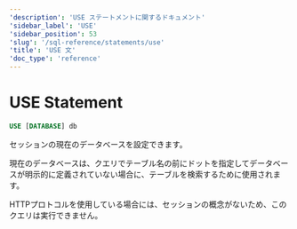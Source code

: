 ```yaml
---
'description': 'USE ステートメントに関するドキュメント'
'sidebar_label': 'USE'
'sidebar_position': 53
'slug': '/sql-reference/statements/use'
'title': 'USE 文'
'doc_type': 'reference'
---
```



# USE Statement

```sql
USE [DATABASE] db
```

セッションの現在のデータベースを設定できます。

現在のデータベースは、クエリでテーブル名の前にドットを指定してデータベースが明示的に定義されていない場合に、テーブルを検索するために使用されます。

HTTPプロトコルを使用している場合には、セッションの概念がないため、このクエリは実行できません。
